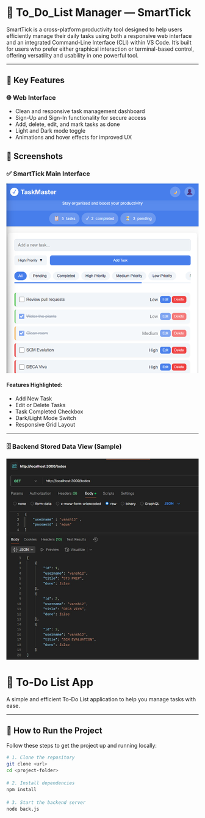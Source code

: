 # 🧠 To_Do_List Manager — SmartTick

SmartTick is a cross-platform productivity tool designed to help users efficiently manage their daily tasks using both a responsive web interface and an integrated Command-Line Interface (CLI) within VS Code. It’s built for users who prefer either graphical interaction or terminal-based control, offering versatility and usability in one powerful tool.

---

## 🚀 Key Features

### 🌐 Web Interface
- Clean and responsive task management dashboard
- Sign-Up and Sign-In functionality for secure access
- Add, delete, edit, and mark tasks as done
- Light and Dark mode toggle
- Animations and hover effects for improved UX


## 📸 Screenshots

### ✅ SmartTick Main Interface
![SmartTick Interface](pic/main_interface.png)

#### Features Highlighted:
- Add New Task
- Edit or Delete Tasks
- Task Completed Checkbox
- Dark/Light Mode Switch
- Responsive Grid Layout

---

### 🗄️ Backend Stored Data View (Sample)
![Backend Data](pic/backend.png)

# 📝 To-Do List App

A simple and efficient To-Do List application to help you manage tasks with ease.

---

## 🚀 How to Run the Project

Follow these steps to get the project up and running locally:

```bash
# 1. Clone the repository
git clone <url>
cd <project-folder>

# 2. Install dependencies
npm install

# 3. Start the backend server
node back.js
